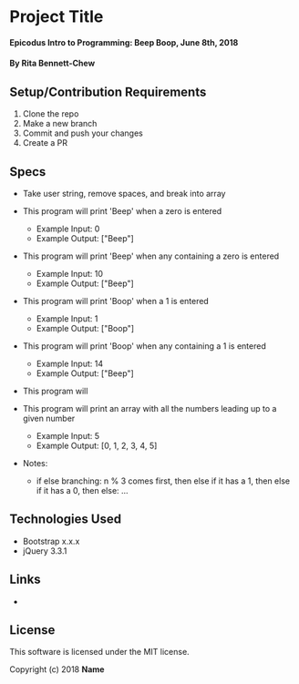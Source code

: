 # Project Title

#### Epicodus Intro to Programming: Beep Boop, June 8th, 2018

#### By Rita Bennett-Chew

## Setup/Contribution Requirements

1. Clone the repo
1. Make a new branch
1. Commit and push your changes
1. Create a PR

## Specs

* Take user string, remove spaces, and break into array

* This program will print 'Beep' when a zero is entered
  * Example Input: 0
  * Example Output: ["Beep"]
* This program will print 'Beep' when any containing a zero is entered
  * Example Input: 10
  * Example Output: ["Beep"]
* This program will print 'Boop' when a 1 is entered
  * Example Input: 1
  * Example Output: ["Boop"]
* This program will print 'Boop' when any containing a 1 is entered
  * Example Input: 14
  * Example Output: ["Beep"]
* This program will 
* This program will print an array with all the numbers leading up to a given number
  * Example Input: 5
  * Example Output: [0, 1, 2, 3, 4, 5]

* Notes:
  * if else branching: n % 3 comes first, then else if it has a 1, then else if it has a 0, then else: ...


## Technologies Used

* Bootstrap x.x.x
* jQuery 3.3.1

## Links

*

## License

This software is licensed under the MIT license.

Copyright (c) 2018 **Name**

